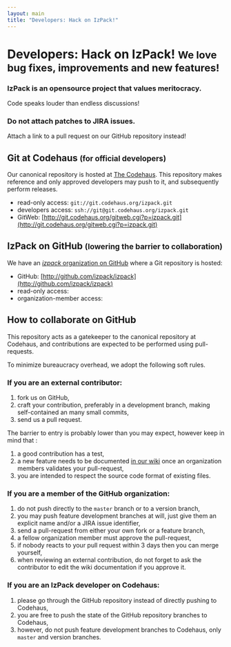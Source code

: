 ```yaml
---
layout: main
title: "Developers: Hack on IzPack!"
---
```


<div class="page-header">
  <h1>
    Developers: Hack on IzPack!
    <small>We love bug fixes, improvements and new features!</small>
  </h1>
</div>

<div class="alert alert-success">
  <h3>IzPack is an opensource project that values meritocracy.</h3>
  <span>Code speaks louder than endless discussions!</span>
</div>

<div class="alert alert-error">
  <h3>Do not attach patches to JIRA issues.</h3>
  <span>Attach a link to a pull request on our GitHub repository instead!</span>
</div>

## Git at Codehaus <small>(for official developers)</small>

Our canonical repository is hosted at [The Codehaus](http://codehaus.org/). This repository makes reference and only approved developers may push to it, and subsequently perform releases.

* read-only access: `git://git.codehaus.org/izpack.git`
* developers access: `ssh://git@git.codehaus.org/izpack.git`
* GitWeb: [http://git.codehaus.org/gitweb.cgi?p=izpack.git](http://git.codehaus.org/gitweb.cgi?p=izpack.git)

## IzPack on GitHub <small>(lowering the barrier to collaboration)</small>

We have an [*izpack* organization on GitHub](http://github.com/izpack) where a Git repository is hosted:

* GitHub: [http://github.com/izpack/izpack](http://github.com/izpack/izpack)
* read-only access: 
* organization-member access: 

## How to collaborate on GitHub

This repository acts as a gatekeeper to the canonical repository at Codehaus, and contributions are expected to be performed using pull-requests.

To minimize bureaucracy overhead, we adopt the following soft rules.

### If you are an external contributor:

1. fork us on GitHub,
2. craft your contribution, preferably in a development branch, making self-contained an many small commits,
3. send us a pull request.

The barrier to entry is probably lower than you may expect, however keep in mind that :

1. a good contribution has a test,
2. a new feature needs to be documented [in our wiki](http://docs.codehaus.org/display/IZPACK/User+documentation) once an organization members validates your pull-request,
3. you are intended to respect the source code format of existing files.

### If you are a member of the GitHub organization:

1. do not push directly to the `master` branch or to a version branch,
2. you may push feature development branches at will, just give them an explicit name and/or a JIRA issue identifier,
3. send a pull-request from either your own fork or a feature branch,
4. a fellow organization member must approve the pull-request,
5. if nobody reacts to your pull request within 3 days then you can merge yourself,
6. when reviewing an external contribution, do not forget to ask the contributor to edit the wiki documentation if you approve it.

### If you are an IzPack developer on Codehaus:

1. please go through the GitHub repository instead of directly pushing to Codehaus,
2. you are free to push the state of the GitHub repository branches to Codehaus,
3. however, do not push feature development branches to Codehaus, only `master` and version branches.



